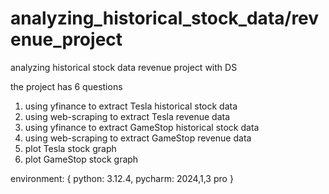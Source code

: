 # analyzing_historical_stock_data/revenue_project
analyzing historical stock data revenue project with DS

the project has 6 questions 
1. using yfinance to extract Tesla historical stock data
2. using web-scraping to extract Tesla revenue data
3. using yfinance to extract GameStop historical stock data
4. using web-scraping to extract GameStop revenue data
5. plot Tesla stock graph
6. plot GameStop stock graph

environment: {
    python: 3.12.4,
    pycharm: 2024,1,3 pro
}
